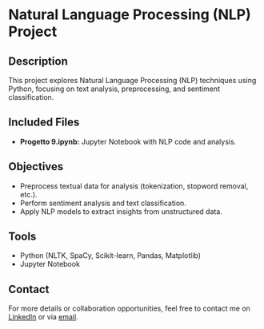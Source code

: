 # Natural Language Processing (NLP) Project

## Description
This project explores Natural Language Processing (NLP) techniques using Python, focusing on text analysis, preprocessing, and sentiment classification.

## Included Files
- **Progetto 9.ipynb:** Jupyter Notebook with NLP code and analysis.

## Objectives
- Preprocess textual data for analysis (tokenization, stopword removal, etc.).  
- Perform sentiment analysis and text classification.  
- Apply NLP models to extract insights from unstructured data.

## Tools
- Python (NLTK, SpaCy, Scikit-learn, Pandas, Matplotlib)  
- Jupyter Notebook

## Contact
For more details or collaboration opportunities, feel free to contact me on [LinkedIn](https://www.linkedin.com/in/mario-filizzola-58798a206/) or via [email](mailto:filizzolamario@gmail.com).
